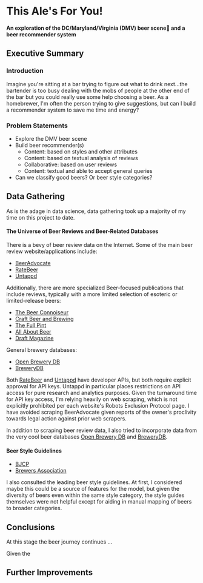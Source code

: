 # This Ale's For You!
<strong>An exploration of the DC/Maryland/Virginia (DMV) beer scene and a beer recommender system</strong>

## Executive Summary

### Introduction
Imagine you're sitting at a bar trying to figure out what to drink next...the bartender is too busy dealing with the mobs of people at the other end of the bar but you could really use some help choosing a beer. As a homebrewer, I'm often the person trying to give suggestions, but can I build a recommender system to save me time and energy?

### Problem Statements 
* Explore the DMV beer scene
* Build beer recommender(s)
  - Content: based on styles and other attributes
  - Content: based on textual analysis of reviews
  - Collaborative: based on user reviews
  - Content: textual and able to accept general queries
* Can we classify good beers? Or beer style categories?

## Data Gathering

As is the adage in data science, data gathering took up a majority of my time on this project to date.

#### The Universe of Beer Reviews and Beer-Related Databases

There is a bevy of beer review data on the Internet. Some of the main beer review website/applications include: 
* [BeerAdvocate](https://www.beeradvocate.com) 
* [RateBeer](https://www.ratebeer.com)
* [Untappd](https://untappd.com/home)

Additionally, there are more specialized Beer-focused publications that include reviews, typically with a more limited selection of esoteric or limited-release beers:
* [The Beer Connoiseur](https://beerconnoisseur.com)
* [Craft Beer and Brewing](https://beerandbrewing.com)
* [The Full Pint](https://thefullpint.com/beer-reviews/)
* [All About Beer](http://allaboutbeer.com)
* [Draft Magazine](https://draftmag.com)

General brewery databases:
* [Open Brewery DB](https://www.openbrewerydb.org)
* [BreweryDB](https://www.brewerydb.com/developers)

Both [RateBeer](https://www.ratebeer.com/api-documentation.asp) and [Untappd](https://untappd.com/api/register#) have developer APIs, but both require explicit approval for API keys. Untappd in particular places restrictions on API access for pure research and analytics purposes. Given the turnaround time for API key access, I'm relying heavily on web scraping, which is not explicitly prohibited per each website's Robots Exclusion Protocol page. I have avoided scraping BeerAdvocate given reports of the owner's proclivity towards legal action against prior web scrapers.

In addition to scraping beer review data, I also tried to incorporate data from the very cool beer databases [Open Brewery DB](https://www.openbrewerydb.org) and [BreweryDB](https://www.brewerydb.com).

#### Beer Style Guidelines

* [BJCP](https://www.bjcp.org/docs/2015_Guidelines_Beer.pdf)
* [Brewers Association](https://www.brewersassociation.org/press-releases/brewers-association-releases-2019-beer-style-guidelines/)

I also consulted the leading beer style guidelines. At first, I considered maybe this could be a source of features for the model, but given the diversity of beers even within the same style category, the style guides themselves were not helpful except for aiding in manual mapping of beers to broader categories.

## Conclusions

At this stage the beer journey continues ...

Given the 


## Further Improvements



